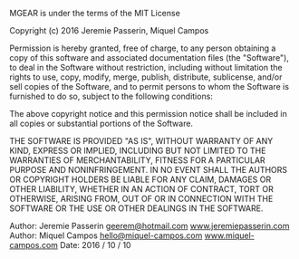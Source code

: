 MGEAR is under the terms of the MIT License

Copyright (c) 2016 Jeremie Passerin, Miquel Campos

Permission is hereby granted, free of charge, to any person obtaining a copy
of this software and associated documentation files (the "Software"), to deal
in the Software without restriction, including without limitation the rights
to use, copy, modify, merge, publish, distribute, sublicense, and/or sell
copies of the Software, and to permit persons to whom the Software is
furnished to do so, subject to the following conditions:

The above copyright notice and this permission notice shall be included in all
copies or substantial portions of the Software.

THE SOFTWARE IS PROVIDED "AS IS", WITHOUT WARRANTY OF ANY KIND, EXPRESS OR
IMPLIED, INCLUDING BUT NOT LIMITED TO THE WARRANTIES OF MERCHANTABILITY,
FITNESS FOR A PARTICULAR PURPOSE AND NONINFRINGEMENT. IN NO EVENT SHALL THE
AUTHORS OR COPYRIGHT HOLDERS BE LIABLE FOR ANY CLAIM, DAMAGES OR OTHER
LIABILITY, WHETHER IN AN ACTION OF CONTRACT, TORT OR OTHERWISE, ARISING FROM,
OUT OF OR IN CONNECTION WITH THE SOFTWARE OR THE USE OR OTHER DEALINGS IN THE
SOFTWARE.

Author:     Jeremie Passerin      geerem@hotmail.com  www.jeremiepasserin.com
Author:     Miquel Campos         hello@miquel-campos.com  www.miquel-campos.com
Date:       2016 / 10 / 10
